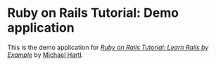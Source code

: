 # Ruby on Rails Tutorial: Demo application

This is the demo application for
[*Ruby on Rails Tutorial: Learn Rails by Example*](http://railstutorial.org/)
by [Michael Hartl](http://michaelhartl.com/).